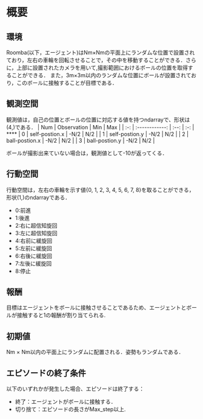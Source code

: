 # 概要
## 環境
Roomba(以下，エージェント)はNm×Nmの平面上にランダムな位置で設置されており，左右の車輪を回転させることで，その中を移動することができる．さらに，上部に設置されたカメラを用いて,撮影範囲におけるボールの位置を取得することができる．
また，3m×3m以内のランダムな位置にボールが設置されており，このボールに接触することが目標である．

## 観測空間
観測値は，自己の位置とボールの位置に対応する値を持つndarrayで、形状は(4,)である．
| Num | Observation    | Min  | Max  | 
| :-: | :------------: | :--: | :-:  | ****
| 0   | self-postion.x | -N/2 | N/2  | 
| 1   | self-postion.y | -N/2 | N/2  | 
| 2   | ball-postion.x | -N/2 | N/2  | 
| 3   | ball-postion.y | -N/2 | N/2  | 

ボールが撮影出来ていない場合は，観測値として-10が返ってくる．

## 行動空間
行動空間は，左右の車輪を示す値{0, 1, 2, 3, 4, 5, 6, 7, 8}を取ることができる，形状(1,)のndarrayである．
- 0:前進
- 1:後進
- 2:右に超信知旋回
- 3:左に超信知旋回
- 4:右前に緩旋回
- 5:左前に緩旋回
- 6:右後に緩旋回
- 7:左後に緩旋回
- 8:停止

## 報酬
目標はエージェントをボールに接触させることであるため、エージェントとボールが接触すると1の報酬が割り当てられる.

## 初期値
Nm × Nm以内の平面上にランダムに配置される．姿勢もランダムである．

## エピソードの終了条件
以下のいずれかが発生した場合、エピソードは終了する：
- 終了：エージェントがボールに接触する．
- 切り捨て：エピソードの長さがMax_step以上.